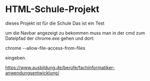 # HTML-Schule-Projekt
dieses Projekt ist für die Schule
Das ist ein Test


um die Navbar angezeigt zu bekommen muss man in der cmd zum Dateipfad der chrome.exe gehen und dort:

chrome --allow-file-access-from-files

eingeben.

https://www.ausbildung.de/berufe/fachinformatiker-anwendungsentwicklung/